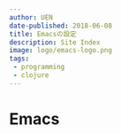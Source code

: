 ```yaml
---
author: UEN
date-published: 2018-06-08
title: Emacsの設定
description: Site Index
image: logo/emacs-logo.png
tags:
 - programming
 - clojure
---
```


# Emacs
